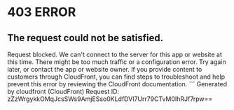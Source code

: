 # 403 ERROR

## The request could not be satisfied.

Request blocked. We can't connect to the server for this app or website at this time. There might be too much traffic or a configuration error. Try again later, or contact the app or website owner. If you provide content to customers through CloudFront, you can find steps to troubleshoot and help prevent this error by reviewing the CloudFront documentation. ```
Generated by cloudfront (CloudFront)
Request ID: zZzWrgykkOMqJcsSWs9AmjESso0KLdfDVI7Urr79CTvM0IhRJf7rpw==

```


